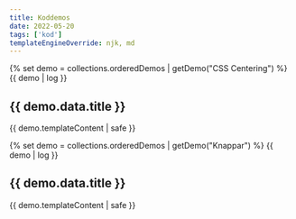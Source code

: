 ```yaml
---
title: Koddemos
date: 2022-05-20
tags: ['kod']
templateEngineOverride: njk, md
---
```


{% set demo = collections.orderedDemos | getDemo("CSS Centering") %}
{{ demo | log }}
<article>
  <h2 id="{{ demo.fileSlug }}">{{ demo.data.title }}</h2>
  {{ demo.templateContent | safe }}
</article>

{% set demo = collections.orderedDemos | getDemo("Knappar") %}
{{ demo | log }}
<article>
  <h2 id="{{ demo.fileSlug }}">{{ demo.data.title }}</h2>
  {{ demo.templateContent | safe }}
</article>
